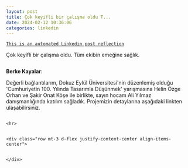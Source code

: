 ```yaml
---
layout: post
title: Çok keyifli bir çalışma oldu T...
date: 2024-02-12 10:36:06
categories: linkedin
---
```


[`This is an automated Linkedin post reflection`](https://www.linkedin.com/feed/update/urn:li:activity:7162756245676802048)

Çok keyifli bir çalışma oldu. Tüm ekibin emeğine sağlık.
> ```markdown
**Berke Kayalar**:

Değerli bağlantılarım, Dokuz Eylül Üniversitesi'nin düzenlemiş olduğu 'Cumhuriyetin 100. Yılında Tasarımla Düşünmek' yarışmasına Helin Özge Orhan ve Şakir Onat Köşe ile birlikte, sayın hocam Ali Yılmaz danışmanlığında katılım sağladık. Projemizin detaylarına aşağıdaki linkten ulaşabilirsiniz.
```

<hr>


<div class="row mt-3 d-flex justify-content-center align-items-center">


</div>
